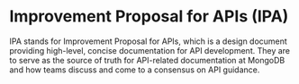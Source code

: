 # Improvement Proposal for APIs (IPA)

IPA stands for Improvement Proposal for APIs, which is a design document
providing high-level, concise documentation for API development. They are to
serve as the source of truth for API-related documentation at MongoDB and how
teams discuss and come to a consensus on API guidance.
